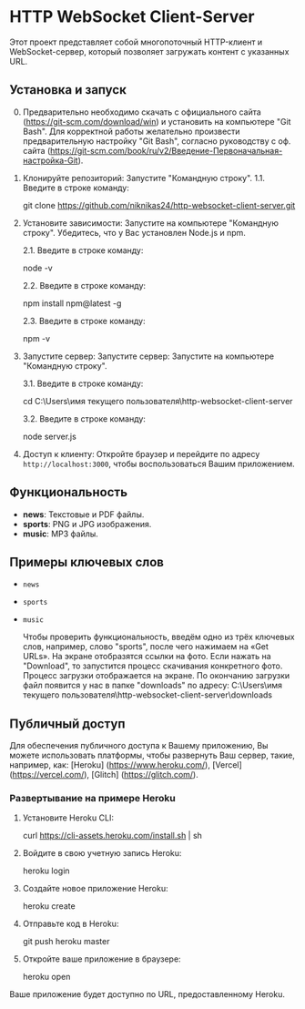 # HTTP WebSocket Client-Server

Этот проект представляет собой многопоточный HTTP-клиент и WebSocket-сервер, который позволяет загружать контент с указанных URL.

## Установка и запуск

0. Предварительно необходимо скачать с официального сайта (https://git-scm.com/download/win) и установить на компьютере "Git Bash".
   Для корректной работы желательно произвести предварительную настройку "Git Bash", согласно руководству с оф. сайта (https://git-scm.com/book/ru/v2/Введение-Первоначальная-настройка-Git).

1. Клонируйте репозиторий:
   Запустите "Командную строку".
    1.1. Введите в строке команду:

    git clone https://github.com/niknikas24/http-websocket-client-server.git


2. Установите зависимости:
   Запустите на компьютере "Командную строку". Убедитесь, что у Вас установлен Node.js и npm.
   
    2.1. Введите в строке команду:

    node -v

    2.2. Введите в строке команду:

    npm install npm@latest -g  

    2.3. Введите в строке команду:

    npm -v


3. Запустите сервер:
   Запустите сервер: Запустите на компьютере "Командную строку".

    3.1. Введите в строке команду:

    cd C:\Users\имя текущего пользователя\http-websocket-client-server

    3.2. Введите в строке команду:

    node server.js


4. Доступ к клиенту: Откройте браузер и перейдите по адресу `http://localhost:3000`, чтобы воспользоваться Вашим приложением.

## Функциональность

- **news**: Текстовые и PDF файлы.
- **sports**: PNG и JPG изображения.
- **music**: MP3 файлы.


## Примеры ключевых слов

- `news`
- `sports`
- `music`

   Чтобы проверить функциональность, введём одно из трёх ключевых слов, например, слово "sports", после чего нажимаем на «Get URLs». 
   На экране отобразятся ссылки на фото. Если нажать на "Download", то запустится процесс скачивания конкретного фото. 
   Процесс загрузки отображается на экране. 
   По окончанию загрузки файл появится у нас в папке "downloads" по адресу:
   C:\Users\имя текущего пользователя\http-websocket-client-server\downloads

## Публичный доступ

Для обеспечения публичного доступа к Вашему приложению, Вы можете использовать платформы, чтобы развернуть Ваш сервер, такие, например, как: 
[Heroku] (https://www.heroku.com/), 
[Vercel] (https://vercel.com/), 
[Glitch] (https://glitch.com/).


### Развертывание на примере Heroku

1. Установите Heroku CLI:

    curl https://cli-assets.heroku.com/install.sh | sh


2. Войдите в свою учетную запись Heroku:

    heroku login


3. Создайте новое приложение Heroku:

    heroku create


4. Отправьте код в Heroku:

    git push heroku master


5. Откройте ваше приложение в браузере:

    heroku open


Ваше приложение будет доступно по URL, предоставленному Heroku.
